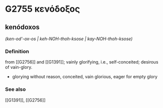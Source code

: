 # G2755 κενόδοξος

## kenódoxos

_(ken-od'-ox-os | keh-NOH-thoh-ksose | kay-NOH-thoh-ksose)_

### Definition

from [[G2756]] and [[G1391]]; vainly glorifying, i.e., self-conceited; desirous of vain-glory.

- glorying without reason, conceited, vain glorious, eager for empty glory

### See also

[[G1391]], [[G2756]]

